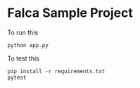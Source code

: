 # Falca Sample Project

To run this

```
python app.py
```

To test this

```
pip install -r requirements.txt
pytest
```
